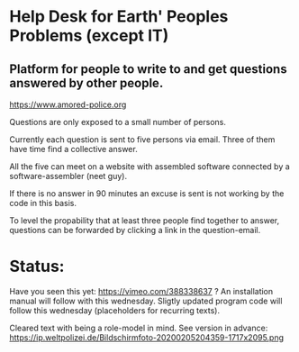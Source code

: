 # Help Desk for Earth' Peoples Problems (except IT)

## Platform for people to write to and get questions answered by other people.

https://www.amored-police.org

Questions are only exposed to a small number of persons.

Currently each question is sent to five persons via email. Three of them have time find a collective answer.

All the five can meet on a website with assembled software connected by a software-assembler (neet guy).

If there is no answer in 90 minutes an excuse is sent is not working by the code in this basis.

To level the propability that at least three people find together to answer, questions can be forwarded by clicking a link in the question-email.

# Status:
Have you seen this yet: https://vimeo.com/388338637 ? An installation manual will follow with this wednesday. Sligtly updated program code will follow this wednesday (placeholders for recurring texts).

Cleared text with being a role-model in mind. See version in advance: https://ip.weltpolizei.de/Bildschirmfoto-20200205204359-1717x2095.png
